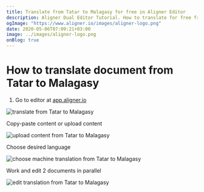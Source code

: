 ```yaml
---
title: Translate from Tatar to Malagasy for free in Aligner Editor
description: Aligner Dual Editor Tutorial. How to translate for free from Tatar to Malagasy. Aligner is multilingual document management platform. 
ogImage: "https://www.aligner.io/images/aligner-logo.png"
date: 2020-05-06T07:09:21+03:00
image: ../images/aligner-logo.png
onBlog: true
---
```


# How to translate document from Tatar to Malagasy

1. Go to editor at [app.aligner.io](https://app.aligner.io "Aligner App web page")

![translate from Tatar to Malagasy](../aligner-blank-editor.png "translate from Tatar to Malagasy")

Copy-paste content or upload content

![upload content from Tatar to Malagasy](../aligner-uploaded-document.png "upload content from Tatar to Malagasy")

Choose desired language

![choose machine translation from Tatar to Malagasy](../aligner-language-dropdown.png "choose machine translation from Tatar to Malagasy")

Work and edit 2 documents in parallel

![edit translation from Tatar to Malagasy](../aligner-double-sitded-editor.png "edit translation from Tatar to Malagasy")

